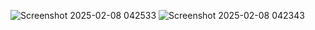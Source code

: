 ![Screenshot 2025-02-08 042533](https://github.com/user-attachments/assets/ed1a53d7-6646-4d2e-a3cd-a34a15500aa6)
![Screenshot 2025-02-08 042343](https://github.com/user-attachments/assets/b46fb56f-76d7-4122-8827-1558aac98754)
